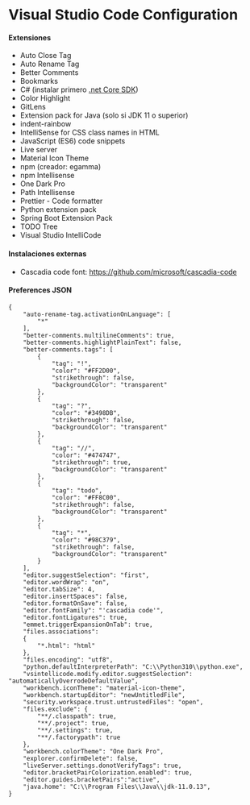 # Visual Studio Code Configuration

#### Extensiones

- Auto Close Tag
- Auto Rename Tag
- Better Comments
- Bookmarks
- C# (instalar primero [.net Core SDK](https://dotnet.microsoft.com/download))
- Color Highlight
- GitLens
- Extension pack for Java (solo si JDK 11 o superior)
- indent-rainbow
- IntelliSense for CSS class names in HTML
- JavaScript (ES6) code snippets
- Live server
- Material Icon Theme
- npm (creador: egamma)	
- npm Intellisense
- One Dark Pro
- Path Intellisense
- Prettier - Code formatter
- Python extension pack
- Spring Boot Extension Pack
- TODO Tree
- Visual Studio IntelliCode

#### Instalaciones externas

- Cascadia code font: https://github.com/microsoft/cascadia-code

#### Preferences JSON
```
{
    "auto-rename-tag.activationOnLanguage": [
        "*"
    ],
    "better-comments.multilineComments": true,
    "better-comments.highlightPlainText": false,
    "better-comments.tags": [
		{
			"tag": "!",
			"color": "#FF2D00",
			"strikethrough": false,
			"backgroundColor": "transparent"
		},
		{
			"tag": "?",
			"color": "#3498DB",
			"strikethrough": false,
			"backgroundColor": "transparent"
		},
		{
			"tag": "//",
			"color": "#474747",
			"strikethrough": true,
			"backgroundColor": "transparent"
		},
		{
			"tag": "todo",
			"color": "#FF8C00",
			"strikethrough": false,
			"backgroundColor": "transparent"
		},
		{
			"tag": "*",
			"color": "#98C379",
			"strikethrough": false,
			"backgroundColor": "transparent"
		}
    ],
    "editor.suggestSelection": "first",
    "editor.wordWrap": "on",
	"editor.tabSize": 4,
	"editor.insertSpaces": false,
    "editor.formatOnSave": false,
    "editor.fontFamily": "'cascadia code'",
    "editor.fontLigatures": true,
    "emmet.triggerExpansionOnTab": true,
	"files.associations": 
	{
		"*.html": "html"
	},
    "files.encoding": "utf8",
    "python.defaultInterpreterPath": "C:\\Python310\\python.exe",
    "vsintellicode.modify.editor.suggestSelection": "automaticallyOverrodeDefaultValue",
    "workbench.iconTheme": "material-icon-theme",
	"workbench.startupEditor": "newUntitledFile",
	"security.workspace.trust.untrustedFiles": "open",
	"files.exclude": {
		"**/.classpath": true,
		"**/.project": true,
		"**/.settings": true,
		"**/.factorypath": true
	},
	"workbench.colorTheme": "One Dark Pro",
	"explorer.confirmDelete": false,
	"liveServer.settings.donotVerifyTags": true,
	"editor.bracketPairColorization.enabled": true,
	"editor.guides.bracketPairs":"active",
	"java.home": "C:\\Program Files\\Java\\jdk-11.0.13",
}
```
